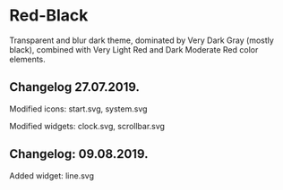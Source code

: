 # Red-Black
Transparent and blur dark theme, dominated by Very Dark Gray (mostly black), combined with Very Light Red and Dark Moderate Red color elements.

Changelog 27.07.2019.
---------------------

Modified icons: start.svg, system.svg

Modified widgets: clock.svg, scrollbar.svg

Changelog: 09.08.2019.
----------------------

Added widget: line.svg
